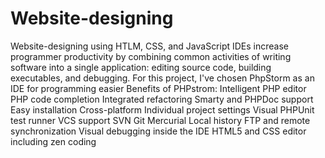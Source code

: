 # Website-designing
Website-designing using HTLM, CSS, and JavaScript
IDEs increase programmer productivity by combining common activities of writing software into a single application: editing source code, building executables, and debugging.
For this project, I've chosen PhpStorm as an IDE for programming easier
Benefits of PHPstrom:
Intelligent PHP editor
PHP code completion
Integrated refactoring
Smarty and PHPDoc support
Easy installation
Cross-platform
Individual project settings
Visual PHPUnit test runner
VCS support
SVN
Git
Mercurial
Local history
FTP and remote synchronization
Visual debugging inside the IDE
HTML5 and CSS editor including zen coding


